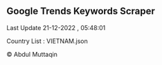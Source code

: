 

## Google Trends Keywords Scraper 
 
Last Update 21-12-2022 , 05:48:01

Country List :
VIETNAM.json



© Abdul Muttaqin 
